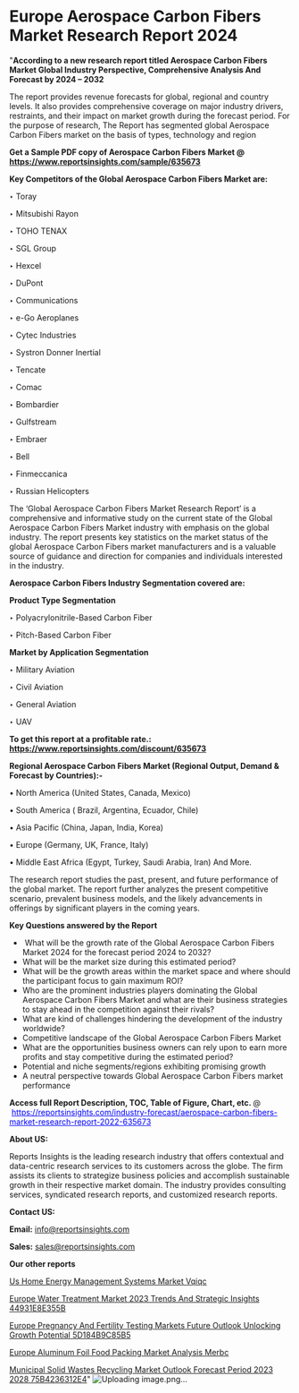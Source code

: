 # Europe Aerospace Carbon Fibers Market Research Report 2024

"<strong>According to a new research report titled Aerospace Carbon Fibers Market Global Industry Perspective, Comprehensive Analysis And Forecast by 2024 – 2032</strong>

The report provides revenue forecasts for global, regional and country levels. It also provides comprehensive coverage on major industry drivers, restraints, and their impact on market growth during the forecast period. For the purpose of research, The Report has segmented global Aerospace Carbon Fibers market on the basis of types, technology and region

<strong>Get a Sample PDF copy of Aerospace Carbon Fibers Market </strong><strong>@<a href=https://www.reportsinsights.com/sample/635673 style=color:#0000ff;> https://www.reportsinsights.com/sample/635673</a></strong></font>

<strong>Key Competitors of the Global Aerospace Carbon Fibers Market are:</strong>

‣ Toray

‣ Mitsubishi Rayon

‣ TOHO TENAX

‣ SGL Group

‣ Hexcel

‣ DuPont

‣ Communications

‣ e-Go Aeroplanes

‣ Cytec Industries

‣ Systron Donner Inertial

‣ Tencate

‣ Comac

‣ Bombardier

‣ Gulfstream

‣ Embraer

‣ Bell

‣ Finmeccanica

‣ Russian Helicopters

The ‘Global Aerospace Carbon Fibers Market Research Report’ is a comprehensive and informative study on the current state of the Global Aerospace Carbon Fibers Market industry with emphasis on the global industry. The report presents key statistics on the market status of the global Aerospace Carbon Fibers market manufacturers and is a valuable source of guidance and direction for companies and individuals interested in the industry.

<strong>Aerospace Carbon Fibers Industry Segmentation covered are:</strong>

<strong>Product Type Segmentation</strong>

‣    Polyacrylonitrile-Based Carbon Fiber

‣ Pitch-Based Carbon Fiber

<strong>Market by Application Segmentation</strong>

‣   Military Aviation

‣ Civil Aviation

‣ General Aviation

‣ UAV

<strong>To get this report at a profitable rate.: <a href=https://www.reportsinsights.com/discount/635673 style=color:#0000ff;>https://www.reportsinsights.com/discount/635673</a></strong></font>

<strong>Regional Aerospace Carbon Fibers Market (Regional Output, Demand &amp; Forecast by Countries):-</strong>

• North America (United States, Canada, Mexico)

• South America ( Brazil, Argentina, Ecuador, Chile)

• Asia Pacific (China, Japan, India, Korea)

• Europe (Germany, UK, France, Italy)

• Middle East Africa (Egypt, Turkey, Saudi Arabia, Iran) And More.

The research report studies the past, present, and future performance of the global market. The report further analyzes the present competitive scenario, prevalent business models, and the likely advancements in offerings by significant players in the coming years.

<strong>Key Questions answered by the Report</strong>
<ul>
  <li> What will be the growth rate of the Global Aerospace Carbon Fibers Market 2024 for the forecast period 2024 to 2032?</li>
  <li>What will be the market size during this estimated period?</li>
  <li>What will be the growth areas within the market space and where should the participant focus to gain maximum ROI?</li>
  <li>Who are the prominent industries players dominating the Global Aerospace Carbon Fibers Market and what are their business strategies to stay ahead in the competition against their rivals?</li>
  <li>What are kind of challenges hindering the development of the industry worldwide?</li>
  <li>Competitive landscape of the Global Aerospace Carbon Fibers Market</li>
  <li>What are the opportunities business owners can rely upon to earn more profits and stay competitive during the estimated period?</li>
  <li>Potential and niche segments/regions exhibiting promising growth</li>
  <li>A neutral perspective towards Global Aerospace Carbon Fibers market performance</li>
</ul>
<strong>Access full Report Description, TOC, Table of Figure, Chart, etc. </strong>@  <a href=https://reportsinsights.com/industry-forecast/aerospace-carbon-fibers-market-research-report-2022-635673 style=color:#0000ff;>https://reportsinsights.com/industry-forecast/aerospace-carbon-fibers-market-research-report-2022-635673</a></font>

<strong><strong>About US</strong>:</strong>

Reports Insights is the leading research industry that offers contextual and data-centric research services to its customers across the globe. The firm assists its clients to strategize business policies and accomplish sustainable growth in their respective market domain. The industry provides consulting services, syndicated research reports, and customized research reports.

<strong>Contact US:</strong>

<p class=""""><b>Email:</b> <a href=mailto:info@reportsinsights.com>info@reportsinsights.com</a></p>
<p class=""""><b>Sales:</b> <a href=mailto:sales@reportsinsights.com>sales@reportsinsights.com</a></p>

<strong>Our other reports</strong>

<a href=https://www.linkedin.com/pulse/us-home-energy-management-systems-market-vqiqc/>Us Home Energy Management Systems Market Vqiqc</a>

<a href=https://medium.com/@aryawankhede943/europe-water-treatment-market-2023-trends-and-strategic-insights-44931e8e355b>Europe Water Treatment Market 2023 Trends And Strategic Insights 44931E8E355B</a>

<a href=https://medium.com/@khalunansh/europe-pregnancy-and-fertility-testing-markets-future-outlook-unlocking-growth-potential-5d184b9c85b5>Europe Pregnancy And Fertility Testing Markets Future Outlook Unlocking Growth Potential 5D184B9C85B5</a>

<a href=https://www.linkedin.com/pulse/europe-aluminum-foil-food-packing-market-analysis-merbc/>Europe Aluminum Foil Food Packing Market Analysis Merbc</a>

<a href=https://medium.com/@aryawankhede943/municipal-solid-wastes-recycling-market-outlook-forecast-period-2023-2028-75b4236312e4>Municipal Solid Wastes Recycling Market Outlook Forecast Period 2023 2028 75B4236312E4</a>"
![Uploading image.png…]()
